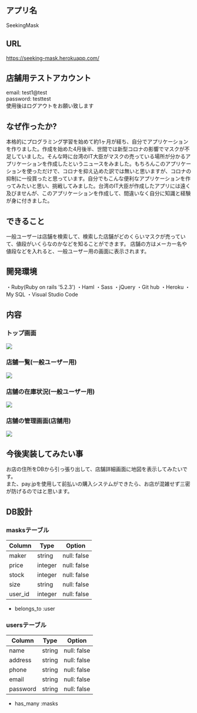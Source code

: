 ## アプリ名
SeekingMask

## URL
https://seeking-mask.herokuapp.com/

## 店舗用テストアカウント
email: test1@test
<br>
password: testtest
<br>
使用後はログアウトをお願い致します

## なぜ作ったか?
本格的にプログラミング学習を始めて約1ヶ月が経ち、自分でアプリケーションを作りました。作成を始めた4月後半、世間では新型コロナの影響でマスクが不足していました。そんな時に台湾のIT大臣がマスクの売っている場所が分かるアプリケーションを作成したというニュースをみました。もちろんこのアプリケーションを使っただけで、コロナを抑え込めた訳では無いと思いますが、コロナの抑制に一役買ったと思っています。自分でもこんな便利なアプリケーションを作ってみたいと思い、挑戦してみました。台湾のIT大臣が作成したアプリには遠く及びませんが、このアプリケーションを作成して、間違いなく自分に知識と経験が身に付きました。

## できること
一般ユーザーは店舗を検索して、検索した店舗がどのくらいマスクが売っていて、値段がいくらなのかなどを知ることができます。
店舗の方はメーカー名や値段などを入れると、一般ユーザー用の画面に表示されます。

## 開発環境
・Ruby(Ruby on rails '5.2.3')
・Haml
・Sass
・jQuery
・Git hub
・Heroku
・My SQL
・Visual Studio Code

## 内容
### トップ画面
![](https://i.gyazo.com/13a13edd1732f89972a835f1f5ebb516.jpg)
### 店舗一覧(一般ユーザー用)
![](https://i.gyazo.com/74b31ea1940a3786e8d82b7fec41d22f.jpg)
### 店舗の在庫状況(一般ユーザー用)
![](https://i.gyazo.com/30b9a7ac4c0f77fd004de9ea46bebdac.jpg)
### 店舗の管理画面(店舗用)
![](https://i.gyazo.com/ff361ed8399d5d894e5a25b72fb8dc72.jpg)

## 今後実装してみたい事
お店の住所をDBから引っ張り出して、店舗詳細画面に地図を表示してみたいです。
<br>
また、pay.jpを使用して前払いの購入システムができたら、お店が混雑せず三密が防げるのではと思います。

## DB設計
### masksテーブル
|Column|Type|Option|
|------|----|------|
|maker|string|null: false|
|price|integer|null: false|
|stock|integer|null: false|
|size|string|null: false|
|user_id|integer|null: false|
- belongs_to :user

### usersテーブル
|Column|Type|Option|
|------|----|------|
|name|string|null: false|
|address|string|null: false|
|phone|string|null: false|
|email|string|null: false|
|password|string|null: false|
- has_many :masks  

